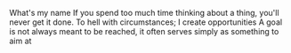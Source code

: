 What's my name
If you spend too much time thinking about a thing, you'll never get it done.
To hell with circumstances; I create opportunities
 A goal is not always meant to be reached, it often serves simply as something to aim at
